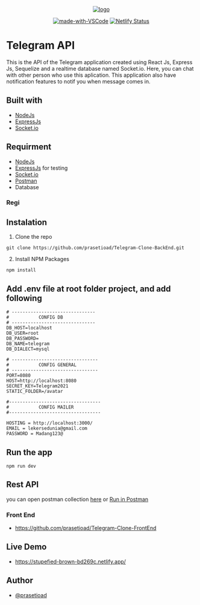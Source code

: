 <p align="center">
  <a href="" rel="noopener">
 <img height=auto src="https://user-images.githubusercontent.com/66661143/119433677-ed328600-bd40-11eb-9454-fcfe41648872.png" alt="logo"></a>
</p>
<div align="center">
  
[![made-with-VSCode](https://img.shields.io/badge/Made%20for-VSCode-1f425f.svg)](https://code.visualstudio.com/)
[![Netlify Status](https://api.netlify.com/api/v1/badges/3e5e5f0e-297c-4bbe-85d7-12793c76f338/deploy-status)](https://stupefied-brown-bd269c.netlify.app/login)   
</div>

# Telegram API

<!--- These are examples. See https://shields.io for others or to customize this set of shields. You might want to include dependencies, project status and licence info here --->

This is the API of the Telegram application created using React Js, Express Js, Sequelize and a realtime database named Socket.io. Here, you can chat with other person who use this aplication. This application also have notification features to notif you when message comes in.

## Built with

* [NodeJs](https://nodejs.org/en/)
* [ExpressJs](https://expressjs.com/)
* [Socket.io](https://socket.io/)

## Requirment
* [NodeJs](https://nodejs.org/en/)
* [ExpressJs](https://expressjs.com/) for testing
* [Socket.io](https://socket.io/)
* [Postman](https://www.postman.com/)
* Database

### Regi
## Instalation
1. Clone the repo

```
git clone https://github.com/prasetioad/Telegram-Clone-BackEnd.git

```
2. Install NPM Packages 
```
npm install
```
## Add .env file at root folder project, and add following
```
# -------------------------------
#           CONFIG DB
# -------------------------------
DB_HOST=localhost
DB_USER=root
DB_PASSWORD=
DB_NAME=telegram
DB_DIALECT=mysql

# --------------------------------
#           CONFIG GENERAL
# --------------------------------
PORT=8080
HOST=http://localhost:8080
SECRET_KEY=Telegram2021
STATIC_FOLDER=/avatar

#----------------------------------
#           CONFIG MAILER
#----------------------------------

HOSTING = http://localhost:3000/
EMAIL = lekersedunia@gmail.com
PASSWORD = Madang123@
```
## Run the app
``` 
npm run dev 
```
## Rest API
you can open postman collection [here](https://documenter.getpostman.com/view/14778352/TzRa8QaK)
or
[Run in Postman](https://www.getpostman.com/collections/0cbf5994803f98d31851)

### Front End
* https://github.com/prasetioad/Telegram-Clone-FrontEnd

## Live Demo
* https://stupefied-brown-bd269c.netlify.app/

## Author
* [@prasetioad](https://github.com/prasetioad)
